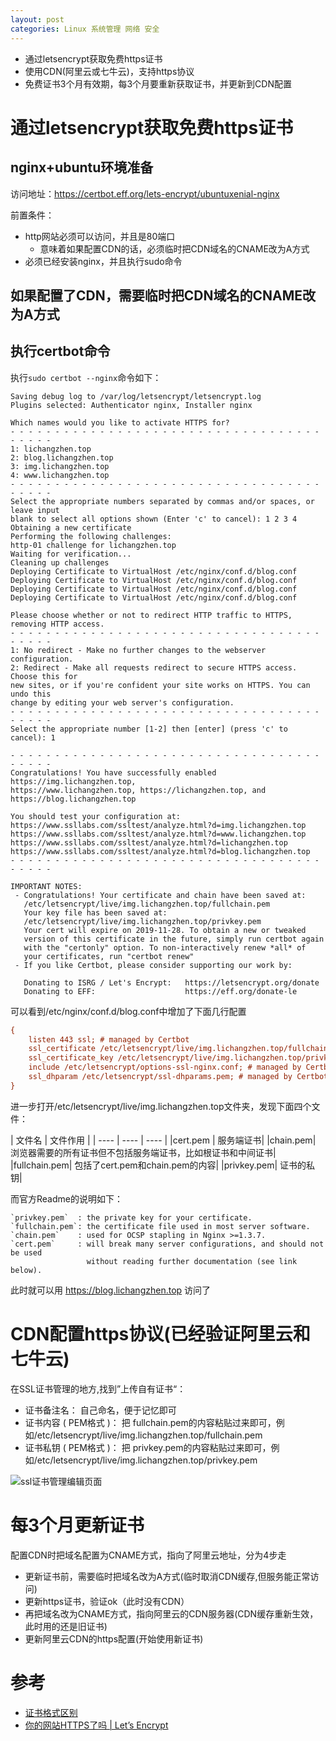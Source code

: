 ```yaml
---
layout: post
categories: Linux 系统管理 网络 安全
---
```


- 通过letsencrypt获取免费https证书
- 使用CDN(阿里云或七牛云)，支持https协议
- 免费证书3个月有效期，每3个月要重新获取证书，并更新到CDN配置

# 通过letsencrypt获取免费https证书

## nginx+ubuntu环境准备

访问地址：https://certbot.eff.org/lets-encrypt/ubuntuxenial-nginx

前置条件：
- http网站必须可以访问，并且是80端口
  - 意味着如果配置CDN的话，必须临时把CDN域名的CNAME改为A方式
- 必须已经安装nginx，并且执行sudo命令

## 如果配置了CDN，需要临时把CDN域名的CNAME改为A方式

## 执行certbot命令
执行`sudo certbot --nginx`命令如下：
```log
Saving debug log to /var/log/letsencrypt/letsencrypt.log
Plugins selected: Authenticator nginx, Installer nginx

Which names would you like to activate HTTPS for?
- - - - - - - - - - - - - - - - - - - - - - - - - - - - - - - - - - - - - - - -
1: lichangzhen.top
2: blog.lichangzhen.top
3: img.lichangzhen.top
4: www.lichangzhen.top
- - - - - - - - - - - - - - - - - - - - - - - - - - - - - - - - - - - - - - - -
Select the appropriate numbers separated by commas and/or spaces, or leave input
blank to select all options shown (Enter 'c' to cancel): 1 2 3 4
Obtaining a new certificate
Performing the following challenges:
http-01 challenge for lichangzhen.top
Waiting for verification...
Cleaning up challenges
Deploying Certificate to VirtualHost /etc/nginx/conf.d/blog.conf
Deploying Certificate to VirtualHost /etc/nginx/conf.d/blog.conf
Deploying Certificate to VirtualHost /etc/nginx/conf.d/blog.conf
Deploying Certificate to VirtualHost /etc/nginx/conf.d/blog.conf

Please choose whether or not to redirect HTTP traffic to HTTPS, removing HTTP access.
- - - - - - - - - - - - - - - - - - - - - - - - - - - - - - - - - - - - - - - -
1: No redirect - Make no further changes to the webserver configuration.
2: Redirect - Make all requests redirect to secure HTTPS access. Choose this for
new sites, or if you're confident your site works on HTTPS. You can undo this
change by editing your web server's configuration.
- - - - - - - - - - - - - - - - - - - - - - - - - - - - - - - - - - - - - - - -
Select the appropriate number [1-2] then [enter] (press 'c' to cancel): 1

- - - - - - - - - - - - - - - - - - - - - - - - - - - - - - - - - - - - - - - -
Congratulations! You have successfully enabled https://img.lichangzhen.top,
https://www.lichangzhen.top, https://lichangzhen.top, and
https://blog.lichangzhen.top

You should test your configuration at:
https://www.ssllabs.com/ssltest/analyze.html?d=img.lichangzhen.top
https://www.ssllabs.com/ssltest/analyze.html?d=www.lichangzhen.top
https://www.ssllabs.com/ssltest/analyze.html?d=lichangzhen.top
https://www.ssllabs.com/ssltest/analyze.html?d=blog.lichangzhen.top
- - - - - - - - - - - - - - - - - - - - - - - - - - - - - - - - - - - - - - - -

IMPORTANT NOTES:
 - Congratulations! Your certificate and chain have been saved at:
   /etc/letsencrypt/live/img.lichangzhen.top/fullchain.pem
   Your key file has been saved at:
   /etc/letsencrypt/live/img.lichangzhen.top/privkey.pem
   Your cert will expire on 2019-11-28. To obtain a new or tweaked
   version of this certificate in the future, simply run certbot again
   with the "certonly" option. To non-interactively renew *all* of
   your certificates, run "certbot renew"
 - If you like Certbot, please consider supporting our work by:

   Donating to ISRG / Let's Encrypt:   https://letsencrypt.org/donate
   Donating to EFF:                    https://eff.org/donate-le
```

可以看到/etc/nginx/conf.d/blog.conf中增加了下面几行配置
```ini
{
    listen 443 ssl; # managed by Certbot
    ssl_certificate /etc/letsencrypt/live/img.lichangzhen.top/fullchain.pem; # managed by Certbot
    ssl_certificate_key /etc/letsencrypt/live/img.lichangzhen.top/privkey.pem; # managed by Certbot
    include /etc/letsencrypt/options-ssl-nginx.conf; # managed by Certbot
    ssl_dhparam /etc/letsencrypt/ssl-dhparams.pem; # managed by Certbot
}
```
进一步打开/etc/letsencrypt/live/img.lichangzhen.top文件夹，发现下面四个文件：

| 文件名  | 文件作用   |
| ---- | ---- | ---- |
|cert.pem   |  服务端证书|
|chain.pem| 浏览器需要的所有证书但不包括服务端证书，比如根证书和中间证书|
|fullchain.pem| 包括了cert.pem和chain.pem的内容|
|privkey.pem|   证书的私钥|

而官方Readme的说明如下：
```
`privkey.pem`  : the private key for your certificate.
`fullchain.pem`: the certificate file used in most server software.
`chain.pem`    : used for OCSP stapling in Nginx >=1.3.7.
`cert.pem`     : will break many server configurations, and should not be used
                 without reading further documentation (see link below).
```


此时就可以用 https://blog.lichangzhen.top 访问了

# CDN配置https协议(已经验证阿里云和七牛云)

在SSL证书管理的地方,找到”上传自有证书“：

- 证书备注名： 自己命名，便于记忆即可
- 证书内容 ( PEM格式 )： 把 fullchain.pem的内容粘贴过来即可，例如/etc/letsencrypt/live/img.lichangzhen.top/fullchain.pem
- 证书私钥 ( PEM格式 )： 把 privkey.pem的内容粘贴过来即可，例如/etc/letsencrypt/live/img.lichangzhen.top/privkey.pem

![ssl证书管理编辑页面](http://img.lichangzhen.top/2019/https-ssl证书管理.jpg)



# 每3个月更新证书

配置CDN时把域名配置为CNAME方式，指向了阿里云地址，分为4步走

- 更新证书前，需要临时把域名改为A方式(临时取消CDN缓存,但服务能正常访问)
- 更新https证书，验证ok（此时没有CDN）
- 再把域名改为CNAME方式，指向阿里云的CDN服务器(CDN缓存重新生效，此时用的还是旧证书)
- 更新阿里云CDN的https配置(开始使用新证书)



# 参考

- [证书格式区别](https://wenku.baidu.com/view/6bdc7853336c1eb91a375dc5.html)
- [你的网站HTTPS了吗 | Let’s Encrypt](https://www.jianshu.com/p/817f2bec0fc5)